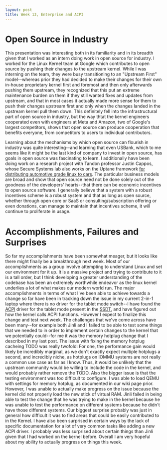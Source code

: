 ```yaml
---
layout: post
title: Week 13, Enterprise and ACPI
---
```


# Open Source in Industry
This presentation was interesting both in its familiarity and in its breadth given that I worked as an intern doing work in open source for industry. I worked for the Linux Kernel team at Google which contributes to open source by pushing their changes to the upstream kernel. While I was interning on the team, they were busy transitioning to an "Upstream First" model--whereas prior they had decided to make their changes for their own in-house proprietary kernel first and foremost and then only afterwards pushing them upstream, they recognized that this put an extreme maintenance burden on them if they still wanted fixes and updates from upstream, and that in most cases it actually made more sense for them to push their changes upstream first and only when the changes landed in the upstream kernel pull them down. This definitely fell into the infrastructural part of open source in industry, but the way thtat the kernel engineers cooperated even with engineers at Meta and Amazon, two of Google's largest competitors, shows that open source can produce cooperation that benefits everyone, from competitors to users to individual contributors.

<!--more-->

Learning about the mechanisms by which open source can flourish in industry was quite interesting--and learning that even USBank, which to me seems like it might be the last kind of company to invest in open source, has goals in open source was fascinating to learn. I additionally have been doing work on a research project with Tandon professor Justin Cappos, whose Secure Systems lab also works on the Uptane framework [for distributing automotive grade linux to cars](https://ssl.engineering.nyu.edu/blog/2019-03-13-uptane-standardization). The particular business models are broad and show that open source need not be done solely out of the goodness of the developers' hearts--that there can be economic incentives to open source software. I generally believe that a system with a robust incentives scheme is a robust system and that as long as open source, whether through open core or SaaS or consulting/subscription offering or even donations, can manage to maintain that incentives scheme, it will continue to proliferate in usage.

# Accomplishments, Failures and Surprises

So far my accomplishments have been somewhat meager, but it looks like there might finally be a breakthrough next week. Most of our accomplishments as a group involve attempting to understand Linux and set our environment for it up. It is a massive project and trying to contribute to it is a tall order, but I think developing a greater understanding of the codebase has been an extremely worthwhile endeavor as the linux kernel underlies a lot of what makes our modern world run. The major accomplishments in terms of what I've been able to achieve towards a change so far have been in tracking down the issue in my current 2-in-1 laptop where there is no driver for the tablet mode switch--I have found the [ACPI](https://en.wikipedia.org/wiki/ACPI) driver for the tablet mode present in the [SSDT](https://www.kernel.org/doc/html/latest/arm64/acpi_object_usage.html), and have figured out how the kernel calls ACPI functions. However I expect to finalize this change and test next week. The challenges that we've come across have been many--for example both Jinli and I failed to be able to test some things that we needed to in order to implement certain changes to the kernel that we potentially could--for me it was the memory hotplug change that I described in my last post. The issue with fixing the memory hotplug cacheing TODO was really twofold: For one, the performance gain would likely be incredibly marginal, as we don't exactly expect multiple hotplugs a second, and incredibly niche, as hotplugs on IOMMU systems are not really a common use case as far as I know. Thus, it would be unlikely that the upstream community would be willing to include the code in the kernel, and would probably rather remove the TODO.  Also the bigger issue is that the testing environment was too difficult to configure. I was able to load QEMU with settings for memory hotplug, as documented in our wiki page prior. However, I was unable to actually make progress on the issue because the kernel did not properly load the new stick of virtual RAM. Jinli failed in being able to test the change that he was trying to make in the kernel because he was unable to test the performance on different systems because he didn't have those different systems. Our biggest surprise probably was just in general how difficult it was to find areas that could be easily contributed to in the Kernel. I have also been surprised in certain ways by the lack of specific documentation for a lot of very common tasks like adding a new ACPI driver. I probably was less surprised about certain things than Jinli given that I had worked on the kernel before. Overall I am very hopeful about my ability to actually progress on things this week.
